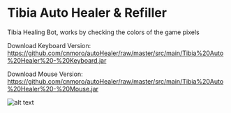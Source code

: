# Tibia Auto Healer & Refiller
Tibia Healing Bot, works by checking the colors of the game pixels

Download Keyboard Version: https://github.com/cnmoro/autoHealer/raw/master/src/main/Tibia%20Auto%20Healer%20-%20Keyboard.jar


Download Mouse Version: https://github.com/cnmoro/autoHealer/raw/master/src/main/Tibia%20Auto%20Healer%20-%20Mouse.jar

![alt text](https://github.com/cnmoro/TibiaAutoHealer/raw/master/ss.png)

